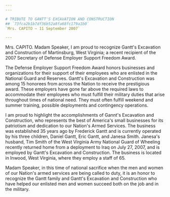 ```yaml
---
---

# TRIBUTE TO GANTT'S EXCAVATION AND CONSTRUCTION
## `73fca2b1b7df36b52a8fa68fc179a1b0`
`Mrs. CAPITO — 11 September 2007`

---
```



Mrs. CAPITO. Madam Speaker, I am proud to recognize Gantt's 
Excavation and Construction of Martinsburg, West Virginia; a recent 
recipient of the 2007 Secretary of Defense Employer Support Freedom 
Award.

The Defense Employer Support Freedom Award honors businesses and 
organizations for their support of their employees who are enlisted in 
the National Guard and Reserves. Gantt's Excavation and Construction 
was among 15 honorees from across the Nation to receive the prestigious 
award. These employers have gone far above the required laws to 
accommodate their employees who must fulfill their military duties that 
arise throughout times of national need. They must often fulfill 
weekend and summer training, possible deployments and contingency 
operations.

I am proud to highlight the accomplishments of Gannt's Excavation and 
Construction, who represents the best of America's small businesses for 
its patriotism and dedication to our Nation's Armed Services. The 
business was established 35 years ago by Frederick Gantt and is 
currently operated by his three children, Daniel Gantt, Eric Gantt, and 
Janesa Smith. Janesa's husband, Tim Smith of the West Virginia Army 
National Guard of Wheeling recently returned home from a deployment to 
Iraq on July 27, 2007, and is employed by Gantt's Excavation and 
Construction. The business is located in Inwood, West Virginia, where 
they employ a staff of 65.

Madam Speaker, in this time of national sacrifice when the men and 
women of our Nation's armed services are being called to duty, it is an 
honor to recognize the Gantt family and Gantt's Excavation and 
Construction who have helped our enlisted men and women succeed both on 
the job and in the military.
